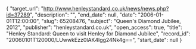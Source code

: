 {
  "target_url": "http://www.henleystandard.co.uk/news/news.php?id=37289", 
  "description": "", 
  "end_date": null, 
  "date": "2006-01-01T12:00:00", 
  "slug": 65208476, 
  "subject": "Queen's Diamond Jubilee, 2012", 
  "publisher": "henleystandard.co.uk", 
  "open_access": true, 
  "title": "Henley Standard: Queen to visit Henley for Diamond Jubilee", 
  "record_id": "20060101T120000/LUwwkEzz0lAK4lgg24Nk4g==", 
  "start_date": null
}

